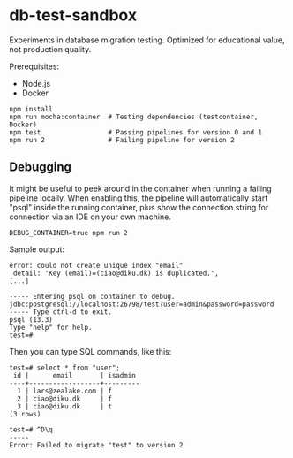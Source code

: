 # db-test-sandbox

Experiments in database migration testing. Optimized for educational value, not production quality.

Prerequisites:

- Node.js
- Docker

```
npm install
npm run mocha:container  # Testing dependencies (testcontainer, Docker)
npm test                 # Passing pipelines for version 0 and 1
npm run 2                # Failing pipeline for version 2
```

## Debugging

It might be useful to peek around in the container when running a failing pipeline locally. When enabling this, the pipeline will automatically start "psql" inside the running container, plus show the connection string for connection via an IDE on your own machine.

```
DEBUG_CONTAINER=true npm run 2
```

Sample output:

```
error: could not create unique index "email"
 detail: 'Key (email)=(ciao@diku.dk) is duplicated.',
[...]

----- Entering psql on container to debug.
jdbc:postgresql://localhost:26798/test?user=admin&password=password
----- Type ctrl-d to exit.
psql (13.3)
Type "help" for help.
test=#
```

Then you can type SQL commands, like this:

```
test=# select * from "user";
 id |      email       | isadmin
----+------------------+---------
  1 | lars@zealake.com | f
  2 | ciao@diku.dk     | f
  3 | ciao@diku.dk     | t
(3 rows)

test=# ^D\q
-----
Error: Failed to migrate "test" to version 2
```
